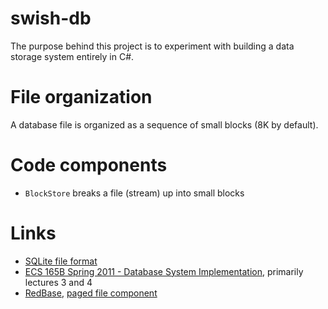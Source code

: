 # swish-db

The purpose behind this project is to experiment with building a data storage
system entirely in C#.

# File organization

A database file is organized as a sequence of small blocks (8K by default).


# Code components

* `BlockStore` breaks a file (stream) up into small blocks


# Links

* [SQLite file format](https://www.sqlite.org/fileformat.html)
* [ECS 165B Spring 2011 - Database System Implementation](https://www.cs.ucdavis.edu/~green/courses/ecs165b-s11/), primarily lectures 3 and 4
* [RedBase](https://web.stanford.edu/class/cs346/2015/redbase.html), [paged file component](https://web.stanford.edu/class/cs346/2015/redbase-pf.html)

